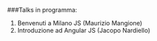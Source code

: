 ###Talks in programma:

1. Benvenuti a Milano JS (Maurizio Mangione)
2. Introduzione ad Angular JS (Jacopo Nardiello)
